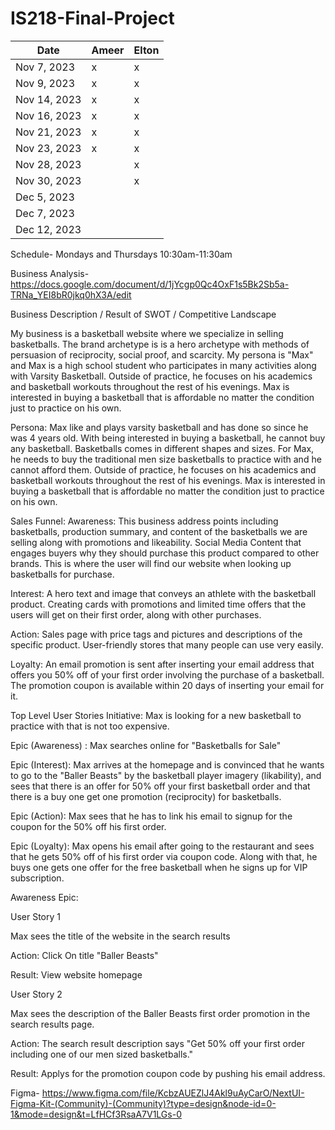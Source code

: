 # IS218-Final-Project
| Date       | Ameer | Elton |
|------------|-----------------|------------------|
| Nov 7, 2023| x                |         x         |
| Nov 9, 2023|     x            |     x             |
| Nov 14, 2023|     x           |      x            |
| Nov 16, 2023|      x          |      x            |
| Nov 21, 2023|      x          |       x           |
| Nov 23, 2023|       x         |         x         |
| Nov 28, 2023|                |       x           |
| Nov 30, 2023|                |        x          |
| Dec 5, 2023 |                |                  |
| Dec 7, 2023 |                |                  |
| Dec 12, 2023|                |                  | 

Schedule- Mondays and Thursdays 10:30am-11:30am

Business Analysis- https://docs.google.com/document/d/1jYcgp0Qc4OxF1s5Bk2Sb5a-TRNa_YEI8bR0jkq0hX3A/edit

Business Description / Result of SWOT / Competitive Landscape

My business is a basketball website where we specialize in selling basketballs. The brand archetype is is a hero archetype with methods of persuasion of reciprocity, social proof, and scarcity. My persona is "Max" and Max is a high school student who participates in many activities along with Varsity Basketball. Outside of practice, he focuses on his academics and basketball workouts throughout the rest of his evenings. Max is interested in buying a basketball that is affordable no matter the condition just to practice on his own. 

Persona: Max like and plays varsity basketball and has done so since he was 4 years old. With being interested in buying a basketball, he cannot buy any basketball. Basketballs comes in different shapes and sizes. For Max, he needs to buy the traditional men size basketballs to practice with and he cannot afford them. Outside of practice, he focuses on his academics and basketball workouts throughout the rest of his evenings. Max is interested in buying a basketball that is affordable no matter the condition just to practice on his own. 

Sales Funnel:
Awareness:  This business address points including basketballs, production summary, and content of the basketballs we are selling along with promotions and likeability. Social Media Content that engages buyers why they should purchase this product compared to other brands. This is where the user will find our website when looking up basketballs for purchase. 

Interest:  A hero text and image that conveys an athlete with the basketball product. Creating cards with promotions and limited time offers that the users will get on their first order, along with other purchases. 

Action: Sales page with price tags and pictures and descriptions of the specific product. User-friendly stores that many people can use very easily. 

Loyalty:  An email promotion is sent after inserting your email address that offers you 50% off of your first order involving the purchase of a basketball. The promotion coupon is available within 20 days of inserting your email for it.  

Top Level User Stories
Initiative:  Max is looking for a new basketball to practice with that is not too expensive.  

Epic (Awareness) :  Max searches online for "Basketballs for Sale"

Epic (Interest):  Max arrives at the homepage and is convinced that he wants to go to the "Baller Beasts" by the basketball player imagery (likability), and sees that there is an offer for 50% off your first basketball order and that there is a buy one get one promotion (reciprocity) for basketballs. 

Epic (Action): Max sees that he has to link his email to signup for the coupon for the 50% off his first order. 

Epic (Loyalty):   Max opens his email after going to the restaurant and sees that he gets 50% off of his first order via coupon code. Along with that, he buys one gets one offer for the free basketball when he signs up for VIP subscription. 

Awareness Epic: 

User Story 1

Max sees the title of the website in the search results 

Action: Click On title "Baller Beasts" 

Result: View website homepage

User Story 2

Max sees the description of the Baller Beasts first order promotion in the search results page.

Action: The search result description says "Get 50% off your first order including one of our men sized basketballs."

Result: Applys for the promotion coupon code by pushing his email address. 

Figma- https://www.figma.com/file/KcbzAUEZlJ4Akl9uAyCarO/NextUI-Figma-Kit-(Community)-(Community)?type=design&node-id=0-1&mode=design&t=LfHCf3RsaA7V1LGs-0
